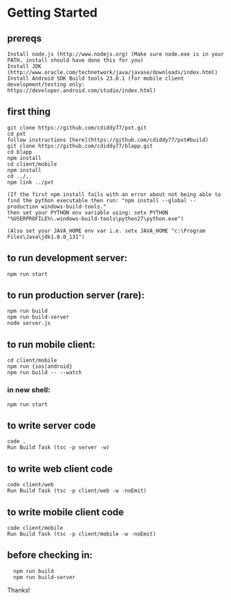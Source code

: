 # Getting Started

## prereqs
```
Install node.js (http://www.nodejs.org) (Make sure node.exe is in your PATH, install should have done this for you)
Install JDK (http://www.oracle.com/technetwork/java/javase/downloads/index.html)
Install Android SDK Build tools 23.0.1 (for mobile client development/testing only: https://developer.android.com/studio/index.html)
```
## first thing
```
git clone https://github.com/cdiddy77/pxt.git
cd pxt
follow instructions [here](https://github.com/cdiddy77/pxt#build)
git clone https://github.com/cdiddy77/blapp.git
cd blapp
npm install
cd client/mobile
npm install
cd ../..
npm link ../pxt

(If the first npm install fails with an error about not being able to find the python executable then run: "npm install --global --production windows-build-tools."
then set your PYTHON env variable using: setx PYTHON "%USERPROFILE%\.windows-build-tools\python27\python.exe")

(Also set your JAVA_HOME env var i.e. setx JAVA_HOME "c:\Program Files\Java\jdk1.8.0_131")
```

## to run development server:
```
npm run start
```
	
## to run production server (rare):
```
npm run build
npm run build-server
node server.js
```
	
## to run mobile client:
```
cd client/mobile
npm run {ios|android}
npm run build -- --watch
```
### in new shell:
```
npm run start
```
	
## to write server code 
```
code .
Run Build Task (tsc -p server -w)
```
	
## to write web client code
```
code client/web
Run Build Task (tsc -p client/web -w -noEmit)
```
	
## to write mobile client code
```
code client/mobile
Run Build Task (tsc -p client/mobile -w -noEmit)
```

## before checking in:
```
  npm run build
  npm run build-server
```

Thanks!
